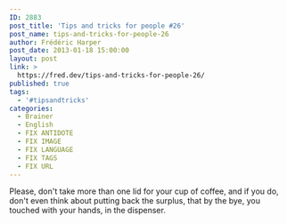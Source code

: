 ```yaml
---
ID: 2883
post_title: 'Tips and tricks for people #26'
post_name: tips-and-tricks-for-people-26
author: Frédéric Harper
post_date: 2013-01-18 15:00:00
layout: post
link: >
  https://fred.dev/tips-and-tricks-for-people-26/
published: true
tags:
  - '#tipsandtricks'
categories:
  - Brainer
  - English
  - FIX ANTIDOTE
  - FIX IMAGE
  - FIX LANGUAGE
  - FIX TAGS
  - FIX URL
---
```

<p>Please, don't take more than one lid for your cup of coffee, and if you do, don't even think about putting back the surplus, that by the bye, you touched with your hands, in the dispenser.</p> 